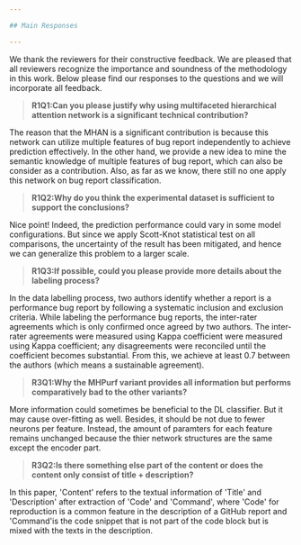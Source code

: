 ```yaml
---

## Main Responses

---
```


We thank the reviewers for their constructive feedback. We are pleased that all reviewers recognize the importance and soundness of the methodology in this work. Below please find our responses to the questions and we will incorporate all feedback. 

> **R1Q1:Can you please justify why using multifaceted hierarchical attention network is a significant technical contribution?**

The reason that the MHAN is a significant contribution is because this network can utilize multiple features of bug report independently to achieve prediction effectively. In the other hand, we provide a new idea to mine the semantic knowledge of multiple features of bug report, which can also be consider as a contribution. Also, as far as we know, there still no one apply this network on bug report classification. 

> **R1Q2:Why do you think the experimental dataset is sufficient to support the conclusions?**

Nice point! Indeed, the prediction performance could vary in some model configurations. But since we apply Scott-Knot statistical test on all comparisons, the uncertainty of the result has been mitigated, and hence we can generalize this problem to a larger scale. 

> **R1Q3:If possible, could you please provide more details about the labeling process?**

In the data labelling process, two authors identify whether a report is a performance bug report by following a systematic inclusion and exclusion criteria. While labeling the performance bug reports, the inter-rater agreements which is only confirmed once agreed by two authors. The inter-rater agreements were measured using Kappa coefficient were measured using Kappa coefficient; any disagreements were reconciled until the coefficient becomes substantial. From this, we achieve at least 0.7 between the authors (which means a sustainable agreement).  


> **R3Q1:Why the MHPurf variant provides all information but performs comparatively bad to the other variants?**

More information could sometimes be beneficial to the DL classifier. But it may cause over-fitting as well. Besides, it should be not due to fewer neurons per feature. Instead, the amount of paramters for each feature remains unchanged because the thier network structures are the same except the encoder part. 

> **R3Q2:Is there something else part of the content or does the content only consist of title + description?**

In this paper, 'Content' refers to the textual information of 'Title' and 'Description' after extraction of 'Code' and 'Command', where 'Code' for reproduction is a common feature in the description of a GitHub report and 'Command'is the code snippet that is not part of the code block but is mixed with the texts in the description.




